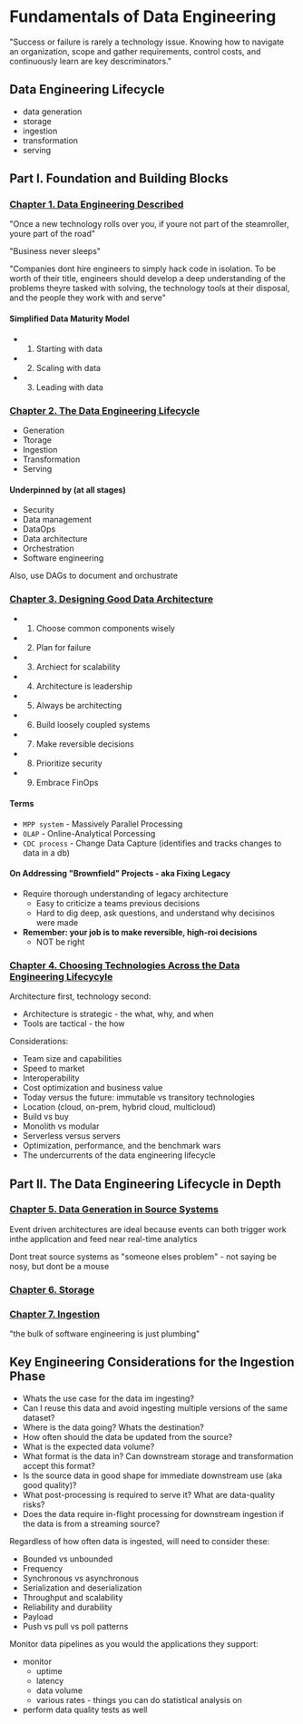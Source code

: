 # Fundamentals of Data Engineering

"Success or failure is rarely a technology issue. Knowing how to navigate an organization, scope and gather requirements, control costs, and continuously learn are key descriminators."

## Data Engineering Lifecycle

- data generation
- storage
- ingestion
- transformation
- serving

## Part I. Foundation and Building Blocks

### [Chapter 1. Data Engineering Described](./1_1_DATA_ENGINEERING.md)

"Once a new technology rolls over you, if youre not part of the steamroller, youre part of the road"

"Business never sleeps"

"Companies dont hire engineers to simply hack code in isolation. To be worth of their title, engineers should develop a deep understanding of the problems theyre tasked with solving, the technology tools at their disposal, and the people they work with and serve"

#### Simplified Data Maturity Model

- 1. Starting with data
- 2. Scaling with data
- 3. Leading with data

### [Chapter 2. The Data Engineering Lifecycle](./1_2_DE_LIFECYCLE.md)

- Generation
- Ttorage
- Ingestion
- Transformation
- Serving

#### Underpinned by (at all stages)

- Security
- Data management
- DataOps
- Data architecture
- Orchestration
- Software engineering

Also, use DAGs to document and orchustrate

### [Chapter 3. Designing Good Data Architecture](./1_3_DESIGNING_GOOD_ARCH.md)

- 1. Choose common components wisely
- 2. Plan for failure
- 3. Archiect for scalability
- 4. Architecture is leadership
- 5. Always be architecting
- 6. Build loosely coupled systems
- 7. Make reversible decisions
- 8. Prioritize security
- 9. Embrace FinOps

#### Terms

- `MPP system` - Massively Parallel Processing
- `OLAP` - Online-Analytical Porcessing
- `CDC process` - Change Data Capture (identifies and tracks changes to data in a db)

#### On Addressing "Brownfield" Projects - aka Fixing Legacy

- Require thorough understanding of legacy architecture
  - Easy to criticize a teams previous decisions
  - Hard to dig deep, ask questions, and understand why decisinos were made
- **Remember: your job is to make reversible, high-roi decisions**
  - NOT be right

### [Chapter 4. Choosing Technologies Across the Data Engineering Lifecycyle](./1_4_CHOOSING_TECH.md)

Architecture first, technology second:

- Architecture is strategic - the what, why, and when
- Tools are tactical - the how

Considerations:

- Team size and capabilities
- Speed to market
- Interoperability
- Cost optimization and business value
- Today versus the future: immutable vs transitory technologies
- Location (cloud, on-prem, hybrid cloud, multicloud)
- Build vs buy
- Monolith vs modular
- Serverless versus servers
- Optimization, performance, and the benchmark wars
- The undercurrents of the data engineering lifecycle

## Part II. The Data Engineering Lifecycle in Depth

### [Chapter 5. Data Generation in Source Systems](./2_5_DATA_GENERATION.md)

Event driven architectures are ideal because events can both trigger work inthe application and feed near real-time analytics

Dont treat source systems as "someone elses problem" - not saying be nosy, but dont be a mouse

### [Chapter 6. Storage](./2_6_STORAGE.md)

### [Chapter 7. Ingestion](./2_7_STORAGE.md)

"the bulk of software engineering is just plumbing"

## Key Engineering Considerations for the Ingestion Phase

- Whats the use case for the data im ingesting?
- Can I reuse this data and avoid ingesting multiple versions of the same dataset?
- Where is the data going? Whats the destination?
- How often should the data be updated from the source?
- What is the expected data volume?
- What format is the data in? Can downstream storage and transformation accept this format?
- Is the source data in good shape for immediate downstream use (aka good quality)?
- What post-processing is required to serve it? What are data-quality risks?
- Does the data require in-flight processing for downstream ingestion if the data is from a streaming source?

Regardless of how often data is ingested, will need to consider these:

- Bounded vs unbounded
- Frequency
- Synchronous vs asynchronous
- Serialization and deserialization
- Throughput and scalability
- Reliability and durability
- Payload
- Push vs pull vs poll patterns

Monitor data pipelines as you would the applications they support:

- monitor
  - uptime
  - latency
  - data volume
  - various rates - things you can do statistical analysis on
- perform data quality tests as well
